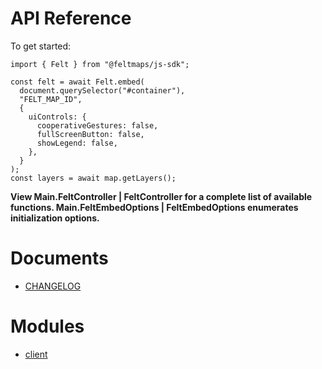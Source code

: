 # API Reference

To get started:

```
import { Felt } from "@feltmaps/js-sdk";

const felt = await Felt.embed(
  document.querySelector("#container"),
  "FELT_MAP_ID",
  {
    uiControls: {
      cooperativeGestures: false,
      fullScreenButton: false,
      showLegend: false,
    },
  }
);
const layers = await map.getLayers();
```

**View  Main.FeltController | FeltController for a complete list of available functions.  Main.FeltEmbedOptions | FeltEmbedOptions enumerates initialization options.**

# Documents

* [CHANGELOG](CHANGELOG.md)

# Modules

* [client](client.md)
